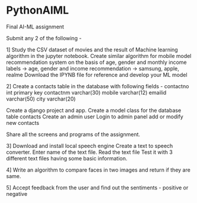 # PythonAIML
Final AI-ML assignment

Submit any 2 of the following -

1] 
Study the CSV dataset of movies and the result of Machine learning algorithm in the jupyter notebook.
Create similar algorithm for mobile model recommendation system on the basis of age, gender and monthly income
labels -> age, gender and income
recommendation -> samsung, apple, realme
Download the IPYNB file for reference and develop your ML model

2] 
Create a contacts table in the database with following fields -
contactno int primary key
contactnm varchar(30)
mobile varchar(12)
emailid varchar(50)
city varchar(20)

Create a django project and app.
Create a model class for the database table contacts
Create an admin user
Login to admin panel add or modify new contacts

Share all the screens and programs of the assignment.

3] 
Download and install local speech engine
Create a text to speech converter.
Enter name of the text file.
Read the text file
Test it with 3 different text files having some basic information.

4] 
Write an algorithm to compare faces in two images and return if they are same.

5] 
Accept feedback from the user and find out the sentiments - positive or negative

